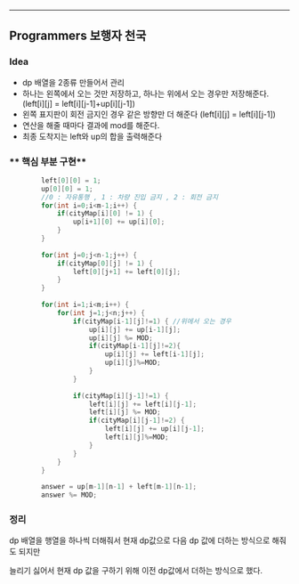 ---
## Programmers 보행자 천국
### **Idea**
* dp 배열을 2종류 만들어서 관리
* 하나는 왼쪽에서 오는 것만 저장하고, 하나는 위에서 오는 경우만 저장해준다. (left[i][j] = left[i][j-1]+up[i][j-1])
* 왼쪽 표지판이 회전 금지인 경우 같은 방향만 더 해준다 (left[i][j] = left[i][j-1])
* 연산을 해줄 때마다 결과에 mod를 해준다. 
* 최종 도착지는 left와 up의 합을 출력해준다


### ** 핵심 부분 구현**
```java        
 		left[0][0] = 1;
        up[0][0] = 1;
        //0 : 자유통행 , 1 : 차량 진입 금지 , 2 : 회전 금지
        for(int i=0;i<m-1;i++) {
        	if(cityMap[i][0] != 1) {
        		up[i+1][0] += up[i][0];        		
        	}
        }
        
        for(int j=0;j<n-1;j++) {
        	if(cityMap[0][j] != 1) {
        		left[0][j+1] += left[0][j];        		
        	}
        }
        
        for(int i=1;i<m;i++) {
        	for(int j=1;j<n;j++) {
        		if(cityMap[i-1][j]!=1) { //위에서 오는 경우
        			up[i][j] += up[i-1][j];
                    up[i][j] %= MOD;
        			if(cityMap[i-1][j]!=2){
        				up[i][j] += left[i-1][j];
                        up[i][j]%=MOD;
                    }
        		}
        		
        		if(cityMap[i][j-1]!=1) {
        			left[i][j] += left[i][j-1];
                    left[i][j] %= MOD;
        			if(cityMap[i][j-1]!=2) {
        				left[i][j] += up[i][j-1];
                        left[i][j]%=MOD;
        			}
        		}
        	}
        }
   
        answer = up[m-1][n-1] + left[m-1][n-1];
        answer %= MOD;  
```

### 정리
dp 배열을 행열을 하나씩 더해줘서 현재 dp값으로 다음 dp 값에 더하는 방식으로 해줘도 되지만

늘리기 싫어서 현재 dp 값을 구하기 위해 이전 dp값에서 더하는 방식으로 했다.
